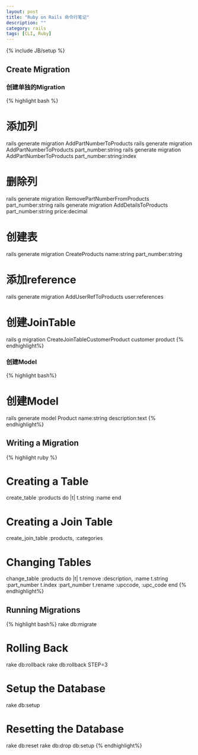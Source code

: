 ```yaml
---
layout: post
title: "Ruby on Rails 命令行笔记"
description: ""
category: rails
tags: [CLI, Ruby]
---
```

{% include JB/setup %}


## Create Migration
### 创建单独的Migration
{% highlight bash %}
# 添加列
rails generate migration AddPartNumberToProducts
rails generate migration AddPartNumberToProducts part_number:string
rails generate migration AddPartNumberToProducts part_number:string:index
# 删除列
rails generate migration RemovePartNumberFromProducts part_number:string
rails generate migration AddDetailsToProducts part_number:string price:decimal
# 创建表
rails generate migration CreateProducts name:string part_number:string
# 添加reference
rails generate migration AddUserRefToProducts user:references
# 创建JoinTable
rails g migration CreateJoinTableCustomerProduct customer product
{% endhighlight%}

### 创建Model
{% highlight bash%}
# 创建Model
rails generate model Product name:string description:text
{% endhighlight%}

## Writing a Migration
{% highlight ruby %}
# Creating a Table
create_table :products do |t|
  t.string :name
end
# Creating a Join Table
create_join_table :products, :categories
# Changing Tables
change_table :products do |t|
  t.remove :description, :name
  t.string :part_number
  t.index :part_number
  t.rename :upccode, :upc_code
end
{% endhighlight%}

## Running Migrations
{% highlight bash%}
rake db:migrate 
# Rolling Back
rake db:rollback
rake db:rollback STEP=3
# Setup the Database
rake db:setup
# Resetting the Database
rake db:reset 
rake db:drop db:setup
{% endhighlight%}
